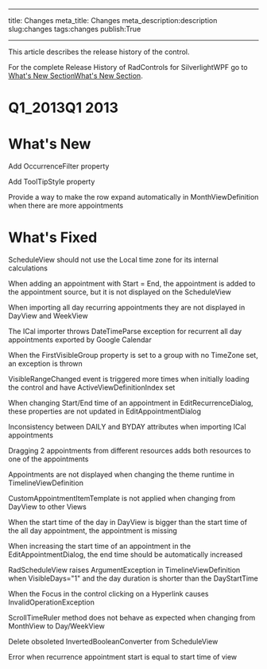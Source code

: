 ___
title: Changes
meta_title: Changes
meta_description:description
slug:changes
tags:changes
publish:True
___


This article describes the release history of the control.

For the complete Release History of RadControls for SilverlightWPF go to 
			[What's New Section](http://www.telerik.com/products/silverlight/whats-new.aspx)[What's New Section](http://www.telerik.com/products/wpf/whats-new.aspx).

# Q1_2013Q1 2013

# What's New

Add OccurrenceFilter property

Add ToolTipStyle property

Provide a way to make the row expand automatically in MonthViewDefinition when there are more appointments 

# What's Fixed

ScheduleView should not use the Local time zone for its internal calculations

When adding an appointment with Start = End, the appointment is added to the appointment source, but it is not displayed on the ScheduleView

When importing all day recurring appointments they are not displayed in DayView and WeekView

The ICal importer throws DateTimeParse exception for recurrent all day appointments exported by Google Calendar 

When the FirstVisibleGroup property is set to a group with no TimeZone set, an exception is thrown 

VisibleRangeChanged event is triggered more times when initially loading the control and have ActiveViewDefinitionIndex set

When changing Start/End time of an appointment in EditRecurrenceDialog, these properties are not updated in EditAppointmentDialog 

Inconsistency between DAILY and BYDAY attributes when importing ICal appointments 

Dragging 2 appointments from different resources adds both resources to one of the appointments 

Appointments are not displayed when changing the theme runtime in TimelineViewDefinition

CustomAppointmentItemTemplate is not applied when changing from DayView to other Views 

When the start time of the day in DayView is bigger than the start time of the all day appointment, the appointment is missing 

When increasing the start time of an appointment in the EditAppointmentDialog, the end time should be automatically increased

RadScheduleView raises ArgumentException in TimelineViewDefinition when VisibleDays="1" and the day duration is shorter than the DayStartTime

When the Focus in the control clicking on a Hyperlink causes InvalidOperationException 

ScrollTimeRuler method does not behave as expected when changing from MonthView to Day/WeekView 

Delete obsoleted InvertedBooleanConverter from ScheduleView 

Error when recurrence appointment start is equal to start time of view
